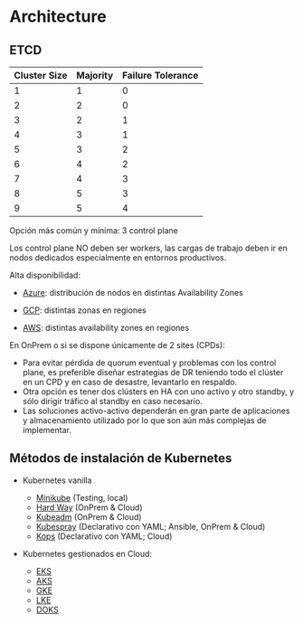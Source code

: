 # Architecture

## ETCD

|Cluster Size|Majority|Failure Tolerance|
|---|---|---|
|1|1|0|
|2|2|0|
|3|2|1|
|4|3|1|
|5|3|2|
|6|4|2|
|7|4|3|
|8|5|3|
|9|5|4|

Opción más común y mínima: 3 control plane

Los control plane NO deben ser workers, las cargas de trabajo deben ir en nodos dedicados especialmente en entornos productivos.

Alta disponibilidad:

* [Azure](https://learn.microsoft.com/en-us/azure/aks/availability-zones): distribución de nodos en distintas Availability Zones


* [GCP](https://cloud.google.com/kubernetes-engine/docs/concepts/regional-clusters): distintas zonas en regiones


* [AWS](https://docs.aws.amazon.com/eks/latest/userguide/disaster-recovery-resiliency.html): distintas availability zones en regiones


En OnPrem o si se dispone únicamente de 2 sites (CPDs):

* Para evitar pérdida de quorum eventual y problemas con los control plane, es preferible diseñar estrategias de DR teniendo todo el clúster en un CPD y en caso de desastre, levantarlo en respaldo. 
* Otra opción es tener dos clústers en HA con uno activo y otro standby, y sólo dirigir tráfico al standby en caso necesario.
* Las soluciones activo-activo dependerán en gran parte de aplicaciones y almacenamiento utilizado por lo que son aún más complejas de implementar.

## Métodos de instalación de Kubernetes

* Kubernetes vanilla
  * [Minikube](https://minikube.sigs.k8s.io/docs/) (Testing, local)
  * [Hard Way](https://github.com/kelseyhightower/kubernetes-the-hard-way) (OnPrem & Cloud)
  * [Kubeadm](https://kubernetes.io/docs/reference/setup-tools/kubeadm/) (OnPrem & Cloud)
  * [Kubespray](https://github.com/kubernetes-sigs/kubespray) (Declarativo con YAML; Ansible, OnPrem & Cloud)
  * [Kops](https://kops.sigs.k8s.io/) (Declarativo con YAML; Cloud)

* Kubernetes gestionados en Cloud:
  * [EKS](https://aws.amazon.com/eks/)
  * [AKS](https://azure.microsoft.com/en-us/products/kubernetes-service)
  * [GKE](https://cloud.google.com/kubernetes-engine)
  * [LKE](https://www.linode.com/products/kubernetes/)
  * [DOKS](https://www.digitalocean.com/products/kubernetes)
